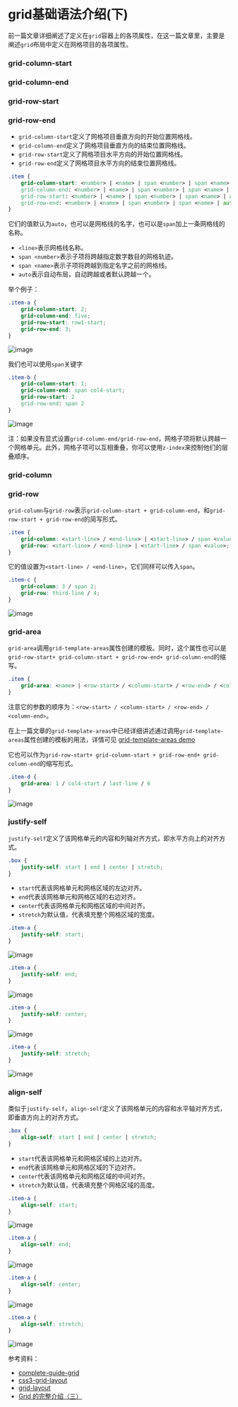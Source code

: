 # grid基础语法介绍(下)

前一篇文章详细阐述了定义在`grid`容器上的各项属性，在这一篇文章里，主要是阐述`grid`布局中定义在网格项目的各项属性。

### grid-column-start
### grid-column-end
### grid-row-start
### grid-row-end
* `grid-column-start`定义了网格项目垂直方向的开始位置网格线。
* `grid-column-end`定义了网格项目垂直方向的结束位置网格线。
* `grid-row-start`定义了网格项目水平方向的开始位置网格线。
* `grid-row-end`定义了网格项目水平方向的结束位置网格线。

```css
.item {
	grid-column-start: <number> | <name> | span <number> | span <name> | auto
	grid-column-end: <number> | <name> | span <number> | span <name> | auto
	grid-row-start: <number> | <name> | span <number> | span <name> | auto
	grid-row-end: <number> | <name> | span <number> | span <name> | auto
}
```

它们的值默认为`auto`，也可以是网格线的名字，也可以是`span`加上一条网格线的名称。

* `<line>`表示网格线名称。
* `span <number>`表示子项将跨越指定数字数目的网格轨迹。
* `span <name>`表示子项将跨越到指定名字之前的网格线。
* `auto`表示自动布局，自动跨越或者默认跨越一个。

举个例子：

```css
.item-a {
	grid-column-start: 2;
	grid-column-end: five;
	grid-row-start: row1-start;
	grid-row-end: 3;
}
```

![image](http://oczira72b.bkt.clouddn.com/grid-flex-58.png)

我们也可以使用`span`关键字

```css
.item-b {
	grid-column-start: 1;
	grid-column-end: span col4-start;
	grid-row-start: 2
	grid-row-end: span 2
}
```

![image](http://oczira72b.bkt.clouddn.com/grid-flex-59.png)

注：如果没有显式设置`grid-column-end/grid-row-end`，网格子项将默认跨越一个网格单元。此外，网格子项可以互相重叠，你可以使用`z-index`来控制他们的层叠顺序。

### grid-column
### grid-row
`grid-column`与`grid-row`表示`grid-column-start + grid-column-end`，和`grid-row-start + grid-row-end`的简写形式。

```css
.item {
	grid-column: <start-line> / <end-line> | <start-line> / span <value>;
	grid-row: <start-line> / <end-line> | <start-line> / span <value>;
}
```

它的值设置为`<start-line> / <end-line>`，它们同样可以传入`span`。

```css
.item-c {
	grid-column: 3 / span 2;
	grid-row: third-line / 4;
}
```

![image](http://oczira72b.bkt.clouddn.com/grid-flex-60.png)

### grid-area

`grid-area`调用`grid-template-areas`属性创建的模板。同时，这个属性也可以是`grid-row-start+ grid-column-start + grid-row-end+ grid-column-end`的缩写。

```css
.item {
	grid-area: <name> | <row-start> / <column-start> / <row-end> / <column-end>;
}
```

注意它的参数的顺序为：`<row-start> / <column-start> / <row-end> / <column-end>`。

在上一篇文章的`grid-template-areas`中已经详细讲述通过调用`grid-template-areas`属性创建的模板的用法，详情可见
[grid-template-areas demo](http://www.xingbofeng.com/css-grid-flex/demo/demo7.html)

它也可以作为`grid-row-start+ grid-column-start + grid-row-end+ grid-column-end`的缩写形式。

```css
.item-d {
	grid-area: 1 / col4-start / last-line / 6
}
```

![image](http://oczira72b.bkt.clouddn.com/grid-flex-61.png)

### justify-self

`justify-self`定义了该网格单元的内容和列轴对齐方式，即水平方向上的对齐方式。

```css
.box {
	justify-self: start | end | center | stretch;
}
```

* `start`代表该网格单元和网格区域的左边对齐。
* `end`代表该网格单元和网格区域的右边对齐。
* `center`代表该网格单元和网格区域的中间对齐。
* `stretch`为默认值，代表填充整个网格区域的宽度。

```css
.item-a {
	justify-self: start;
}
```

![image](http://oczira72b.bkt.clouddn.com/grid-flex-62.png)

```css
.item-a {
	justify-self: end;
}
```

![image](http://oczira72b.bkt.clouddn.com/grid-flex-63.png)

```css
.item-a {
	justify-self: center;
}
```

![image](http://oczira72b.bkt.clouddn.com/grid-flex-64.png)

```css
.item-a {
	justify-self: stretch;
}
```

![image](http://oczira72b.bkt.clouddn.com/grid-flex-65.png)

### align-self

类似于`justify-self`，`align-self`定义了该网格单元的内容和水平轴对齐方式，即垂直方向上的对齐方式。

```css
.box {
	align-self: start | end | center | stretch;
}
```

* `start`代表该网格单元和网格区域的上边对齐。
* `end`代表该网格单元和网格区域的下边对齐。
* `center`代表该网格单元和网格区域的中间对齐。
* `stretch`为默认值，代表填充整个网格区域的高度。

```css
.item-a {
	align-self: start;
}
```

![image](http://oczira72b.bkt.clouddn.com/grid-flex-66.png)

```css
.item-a {
	align-self: end;
}
```

![image](http://oczira72b.bkt.clouddn.com/grid-flex-67.png)

```css
.item-a {
	align-self: center;
}
```

![image](http://oczira72b.bkt.clouddn.com/grid-flex-68.png)

```css
.item-a {
	align-self: stretch;
}
```

![image](http://oczira72b.bkt.clouddn.com/grid-flex-69.png)

参考资料：
* [complete-guide-grid](https://css-tricks.com/snippets/css/complete-guide-grid/)
* [css3-grid-layout](https://www.w3.org/TR/css3-grid-layout/)
* [grid-layout](https://github.com/airen/grid-layout)
* [Grid 的完整介绍（三）](http://zhaozhiming.github.io/blog/2017/01/10/complete-guide-grid-zhcn-part3/)